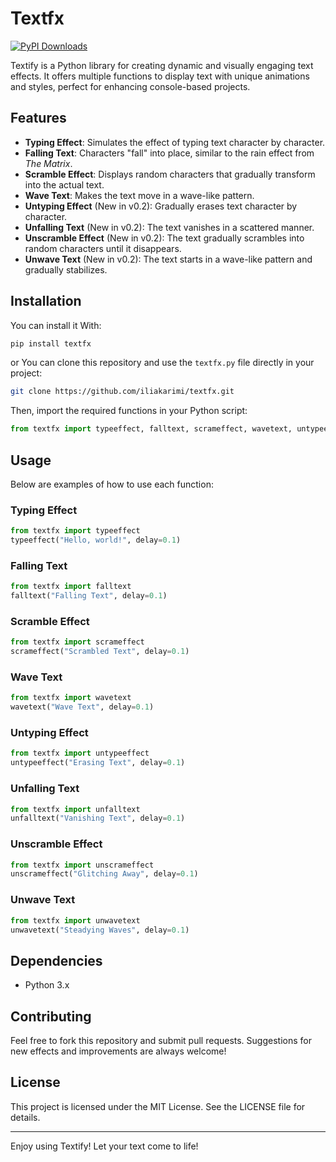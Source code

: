 # Textfx

[![PyPI Downloads](https://static.pepy.tech/badge/textfx)](https://pepy.tech/project/textfx)


Textify is a Python library for creating dynamic and visually engaging text effects. It offers multiple functions to display text with unique animations and styles, perfect for enhancing console-based projects.

## Features

- **Typing Effect**: Simulates the effect of typing text character by character.
- **Falling Text**: Characters "fall" into place, similar to the rain effect from *The Matrix*.
- **Scramble Effect**: Displays random characters that gradually transform into the actual text.
- **Wave Text**: Makes the text move in a wave-like pattern.
- **Untyping Effect** (New in v0.2): Gradually erases text character by character.
- **Unfalling Text** (New in v0.2): The text vanishes in a scattered manner.
- **Unscramble Effect** (New in v0.2): The text gradually scrambles into random characters until it disappears.
- **Unwave Text** (New in v0.2): The text starts in a wave-like pattern and gradually stabilizes.

## Installation
You can install it With:

```bash
pip install textfx
```

or You can clone this repository and use the `textfx.py` file directly in your project:

```bash
git clone https://github.com/iliakarimi/textfx.git
```

Then, import the required functions in your Python script:

```python
from textfx import typeeffect, falltext, scrameffect, wavetext, untypeeffect, unfalltext, unscrameffect, unwavetext
```

## Usage

Below are examples of how to use each function:

### Typing Effect
```python
from textfx import typeeffect
typeeffect("Hello, world!", delay=0.1)
```

### Falling Text
```python
from textfx import falltext
falltext("Falling Text", delay=0.1)
```

### Scramble Effect
```python
from textfx import scrameffect
scrameffect("Scrambled Text", delay=0.1)
```

### Wave Text
```python
from textfx import wavetext
wavetext("Wave Text", delay=0.1)
```

### Untyping Effect
```python
from textfx import untypeeffect
untypeeffect("Erasing Text", delay=0.1)
```

### Unfalling Text
```python
from textfx import unfalltext
unfalltext("Vanishing Text", delay=0.1)
```

### Unscramble Effect
```python
from textfx import unscrameffect
unscrameffect("Glitching Away", delay=0.1)
```

### Unwave Text
```python
from textfx import unwavetext
unwavetext("Steadying Waves", delay=0.1)
```

## Dependencies

- Python 3.x

## Contributing

Feel free to fork this repository and submit pull requests. Suggestions for new effects and improvements are always welcome!

## License

This project is licensed under the MIT License. See the LICENSE file for details.

---

Enjoy using Textify! Let your text come to life!

